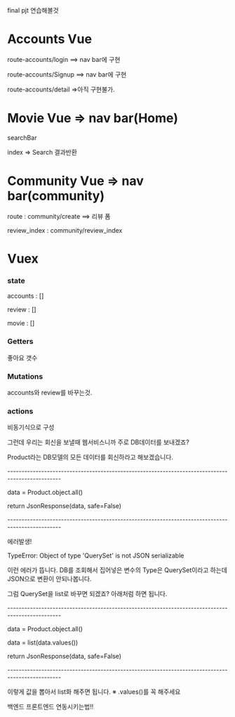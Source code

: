 final pjt 연습해볼것

# Accounts Vue

route-accounts/login  ==> nav bar에 구현

route-accounts/Signup ==> nav bar에 구현

route-accounts/detail =>아직 구현불가.

# Movie Vue => nav bar(Home)

searchBar

index => Search 결과반환

# Community Vue => nav bar(community)

route : community/create ==> 리뷰 폼

review_index : community/review_index

# Vuex

### state

accounts : []

review : []

movie : []

### Getters

좋아요 갯수

### Mutations

accounts와 review를 바꾸는것.

### actions

비동기식으로 구성



그런데 우리는 회신을 보낼때 웹서비스니까 주로 DB데이터를 보내겠죠?

Product라는 DB모델의 모든 데이터를 회신하라고 해보겠습니다.

\-------------------------------------------------------------------------------------------------

data = Product.object.all()

return JsonResponse(data, safe=False)

\-------------------------------------------------------------------------------------------------

에러발생!

TypeError: Object of type 'QuerySet' is not JSON serializable

이런 에러가 뜹니다. DB를 조회해서 집어넣은 변수의 Type은 QuerySet이라고 하는데 JSON으로 변환이 안되나봅니다.

 

그럼 QuerySet을 list로 바꾸면 되겠죠? 아래처럼 하면 됩니다.

\-------------------------------------------------------------------------------------------------

data = Product.object.all()

data = list(data.values())

return JsonResponse(data, safe=False)

\-------------------------------------------------------------------------------------------------

이렇게 값을 뽑아서 list화 해주면 됩니다. ※ .values()를 꼭 해주세요

백엔드 프론트엔드 연동시키는법!!